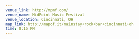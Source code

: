 ```yaml
---
venue_link: http://mpmf.com/
venue_name: MidPoint Music Festival
venue_location: Cincinnati, OH
map_link: http://mapof.it/mainstay+rock+bar+cincinnati+oh
time: 8:15 PM
---
```


